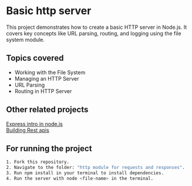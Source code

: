 # Basic http server
This project demonstrates how to create a basic HTTP server in Node.js. It covers key concepts like URL parsing, routing, and logging using the file system module.

## Topics covered

* Working with the File System
* Managing an HTTP Server
* URL Parsing
* Routing in HTTP Server

## Other related projects
[Express intro in node.js](https://github.com/vrmrohit23/learn-nodejs/tree/main/Express%20first%20use)<br/>
[Building Rest apis](https://github.com/vrmrohit23/learn-nodejs/tree/main/building%20rest%20apis)

## For running the project
```bash
1. Fork this repository.
2. Navigate to the folder: "http module for requests and responses".
3. Run npm install in your terminal to install dependencies.
4. Run the server with node <file-name> in the terminal.
```
